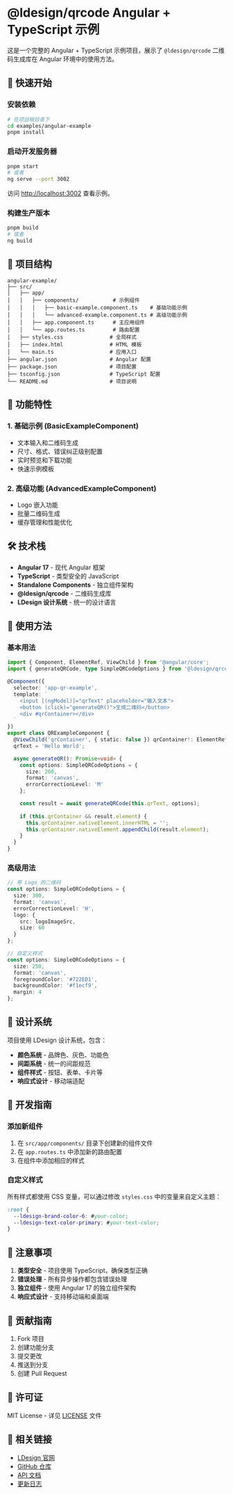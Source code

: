 # @ldesign/qrcode Angular + TypeScript 示例

这是一个完整的 Angular + TypeScript 示例项目，展示了 `@ldesign/qrcode` 二维码生成库在 Angular 环境中的使用方法。

## 🚀 快速开始

### 安装依赖

```bash
# 在项目根目录下
cd examples/angular-example
pnpm install
```

### 启动开发服务器

```bash
pnpm start
# 或者
ng serve --port 3002
```

访问 [http://localhost:3002](http://localhost:3002) 查看示例。

### 构建生产版本

```bash
pnpm build
# 或者
ng build
```

## 📁 项目结构

```
angular-example/
├── src/
│   ├── app/
│   │   ├── components/           # 示例组件
│   │   │   ├── basic-example.component.ts    # 基础功能示例
│   │   │   └── advanced-example.component.ts # 高级功能示例
│   │   ├── app.component.ts      # 主应用组件
│   │   └── app.routes.ts         # 路由配置
│   ├── styles.css               # 全局样式
│   ├── index.html               # HTML 模板
│   └── main.ts                  # 应用入口
├── angular.json                 # Angular 配置
├── package.json                 # 项目配置
├── tsconfig.json                # TypeScript 配置
└── README.md                    # 项目说明
```

## 🎯 功能特性

### 1. 基础示例 (BasicExampleComponent)
- 文本输入和二维码生成
- 尺寸、格式、错误纠正级别配置
- 实时预览和下载功能
- 快速示例模板

### 2. 高级功能 (AdvancedExampleComponent)
- Logo 嵌入功能
- 批量二维码生成
- 缓存管理和性能优化

## 🛠️ 技术栈

- **Angular 17** - 现代 Angular 框架
- **TypeScript** - 类型安全的 JavaScript
- **Standalone Components** - 独立组件架构
- **@ldesign/qrcode** - 二维码生成库
- **LDesign 设计系统** - 统一的设计语言

## 📖 使用方法

### 基本用法

```typescript
import { Component, ElementRef, ViewChild } from '@angular/core';
import { generateQRCode, type SimpleQRCodeOptions } from '@ldesign/qrcode';

@Component({
  selector: 'app-qr-example',
  template: `
    <input [(ngModel)]="qrText" placeholder="输入文本">
    <button (click)="generateQR()">生成二维码</button>
    <div #qrContainer></div>
  `
})
export class QRExampleComponent {
  @ViewChild('qrContainer', { static: false }) qrContainer!: ElementRef;
  qrText = 'Hello World';

  async generateQR(): Promise<void> {
    const options: SimpleQRCodeOptions = {
      size: 200,
      format: 'canvas',
      errorCorrectionLevel: 'M'
    };

    const result = await generateQRCode(this.qrText, options);
    
    if (this.qrContainer && result.element) {
      this.qrContainer.nativeElement.innerHTML = '';
      this.qrContainer.nativeElement.appendChild(result.element);
    }
  }
}
```

### 高级用法

```typescript
// 带 Logo 的二维码
const options: SimpleQRCodeOptions = {
  size: 300,
  format: 'canvas',
  errorCorrectionLevel: 'H',
  logo: {
    src: logoImageSrc,
    size: 60
  }
};

// 自定义样式
const options: SimpleQRCodeOptions = {
  size: 250,
  format: 'canvas',
  foregroundColor: '#722ED1',
  backgroundColor: '#f1ecf9',
  margin: 4
};
```

## 🎨 设计系统

项目使用 LDesign 设计系统，包含：

- **颜色系统** - 品牌色、灰色、功能色
- **间距系统** - 统一的间距规范
- **组件样式** - 按钮、表单、卡片等
- **响应式设计** - 移动端适配

## 🔧 开发指南

### 添加新组件

1. 在 `src/app/components/` 目录下创建新的组件文件
2. 在 `app.routes.ts` 中添加新的路由配置
3. 在组件中添加相应的样式

### 自定义样式

所有样式都使用 CSS 变量，可以通过修改 `styles.css` 中的变量来自定义主题：

```css
:root {
  --ldesign-brand-color-6: #your-color;
  --ldesign-text-color-primary: #your-text-color;
}
```

## 📝 注意事项

1. **类型安全** - 项目使用 TypeScript，确保类型正确
2. **错误处理** - 所有异步操作都包含错误处理
3. **独立组件** - 使用 Angular 17 的独立组件架构
4. **响应式设计** - 支持移动端和桌面端

## 🤝 贡献指南

1. Fork 项目
2. 创建功能分支
3. 提交更改
4. 推送到分支
5. 创建 Pull Request

## 📄 许可证

MIT License - 详见 [LICENSE](../../LICENSE) 文件

## 🔗 相关链接

- [LDesign 官网](https://www.ldesign.com)
- [GitHub 仓库](https://github.com/ldesign/qrcode)
- [API 文档](../../docs/api.md)
- [更新日志](../../CHANGELOG.md)
